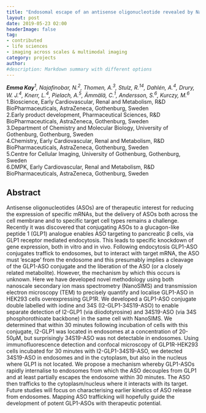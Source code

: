 ```yaml
---
title: "Endosomal escape of an antisense oligonucleotide revealed by NanoSIMS and TEM"
layout: post
date: 2019-05-23 02:00
headerImage: false
tag:
- contributed
- life sciences
- imaging across scales & multimodal imaging
category: projects
author:
#description: Markdown summary with different options
---
```


_**Emma Kay**<sup>1</sup>, Najafinobar, N.<sup>2</sup>, Thomen, A.<sup>3</sup>, Stulz, R.<sup>14</sup>, Dahlén, A.<sup>4</sup>, Drury, W. J.<sup>4</sup>, Knerr, L.<sup>4</sup>, Pielach, A.<sup>5</sup>, Ämmälä, C.<sup>1</sup>, Andersson, S.<sup>6</sup>, Kurczy, M.<sup>6</sup>_<br/>
1.Bioscience, Early Cardiovascular, Renal and Metabolism, R&D BioPharmaceuticals, AstraZeneca, Gothenburg, Sweden <br/>
2.Early product development, Pharmaceutical Sciences, R&D BioPharmaceuticals, AstraZeneca, Gothenburg, Sweden <br/>
3.Department of Chemistry and Molecular Biology, University of Gothenburg, Gothenburg, Sweden <br/>
4.Chemistry, Early Cardiovascular, Renal and Metabolism, R&D BioPharmaceuticals, AstraZeneca, Gothenburg, Sweden <br/>
5.Centre for Cellular Imaging, University of Gothenburg, Gothenburg, Sweden <br/>
6.DMPK, Early Cardiovascular, Renal and Metabolism, R&D BioPharmaceuticals, AstraZeneca, Gothenburg, Sweden<br/>

## Abstract

Antisense oligonucleotides (ASOs) are of therapeutic interest for reducing the expression of specific mRNAs, but the delivery of ASOs both across the cell membrane and to specific target cell types remains a challenge. Recently it was discovered that conjugating ASOs to a glucagon-like peptide 1 (GLP1) analogue enables ASO targeting to pancreatic β cells, via GLP1 receptor mediated endocytosis. This leads to specific knockdown of gene expression, both in vitro and in vivo. Following endocytosis GLP1-ASO conjugates traffick to endosomes, but to interact with target mRNA, the ASO must ’escape’ from the endosome and this presumably implies a cleavage of the GLP1-ASO conjugate and the liberation of the ASO (or a closely related metabolite). However, the mechanism by which this occurs is unknown. Here we have developed novel methodology using both nanoscale secondary ion mass spectrometry (NanoSIMS) and transmission electron microscopy (TEM) to precisely quantify and localise GLP1-ASO in HEK293 cells overexpressing GLP1R. We developed a GLP1-ASO conjugate double labelled with iodine and 34S (I2-GLP1-34S19-ASO) to enable separate detection of I2-GLP1 (via diiodotyrosine) and 34S19-ASO (via 34S phosphorothioate backbone) in the same cell with NanoSIMS. We determined that within 30 minutes following incubation of cells with this conjugate, I2-GLP1 was located in endosomes at a concentration of 20-50µM, but surprisingly 34S19-ASO was not detectable in endosomes. Using immunofluorescence detection and confocal microscopy of GLP1R-HEK293 cells incubated for 30 minutes with I2-GLP1-34S19-ASO, we detected 34S19-ASO in endosomes and in the cytoplasm, but also in the nucleus where GLP1 is not located. We propose a mechanism whereby GLP1-ASOs rapidly internalise to endosomes from which the ASO decouples from GLP1 and at least partially escapes the endosome within 30 minutes. The ASO then trafficks to the cytoplasm/nucleus where it interacts with its target. Future studies will focus on characterising earlier kinetics of ASO release from endosomes.  Mapping ASO trafficking will hopefully guide the development of potent GLP1-ASOs with therapeutic potential. <br/>
